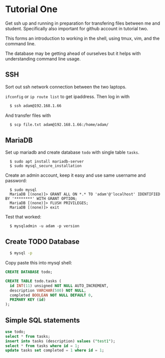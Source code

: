 # Tutorial One

Get ssh up and running in preparation for transfering files between me and
student. Specifically also important for github account in tutorial two.

This forms an introduction to working in the shell, using tmux, vim, and the
command line.

The database may be getting ahead of ourselves but it helps with understanding
command line usage.

## SSH

Sort out ssh network connection between the two laptops.

`ifconfig` or `ip route list` to get ipaddress. Then log in with 

```bash
  $ ssh adam@192.168.1.66
```

And transfer files with

```bash
  $ scp file.txt adam@192.168.1.66:/home/adam/
```

## MariaDB 

Set up mariadb and create database `todo` with single table `tasks`.

```
  $ sudo apt install mariadb-server
  $ sudo mysql_secure_installation
```

Create an admin account, keep it easy and use same username and password:

```
  $ sudo mysql
  MariaDB [(none)]> GRANT ALL ON *.* TO 'adam'@'localhost' IDENTIFIED BY '********' WITH GRANT OPTION;
  MariaDB [(none)]> FLUSH PRIVILEGES;
  MariaDB [(none)]> exit
```

Test that worked:

```
  $ mysqladmin -u adam -p version
```

## Create TODO Database

```bash
  $ mysql -p
```

Copy paste this into mysql shell:

```sql
CREATE DATABASE todo;

CREATE TABLE todo.tasks (
  id INT(11) unsigned NOT NULL AUTO_INCREMENT,
  description VARCHAR(500) NOT NULL,
  completed BOOLEAN NOT NULL DEFAULT 0,
  PRIMARY KEY (id)
);
```

## Simple SQL statements

```sql
use todo;
select * from tasks;
insert into tasks (description) values ("test1");
select * from tasks where id = 1;
update tasks set completed = 1 where id = 1;
```

